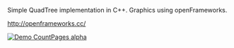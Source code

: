 Simple QuadTree implementation in C++.
Graphics using openFrameworks.

http://openframeworks.cc/

[![Demo CountPages alpha](http://img.youtube.com/vi/mcVssa6Ax88/0.jpg)](https://youtu.be/mcVssa6Ax88)
